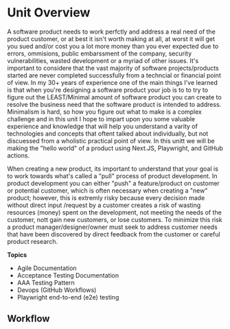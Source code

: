 # Unit Overview

A software product needs to work perfctly and address a real need of the product customer,  or at best it isn't worth making at all, at worst it will get you sued and/or cost you a lot more money than you ever expected due to errors, ommisions, public embarssment of the company, security vulnerabilities, wasted development or a myriad of other issues.  It's important to considere that the vast majority of software projects/products started are never completed successfully from a techncial or financial point of view.   In my 30+ years of experience one of the main things I've learned is that when you're designing a software product your job is to to try to figure out the LEAST/Minimal amount of software product you can create to resolve the business need that the software product is intended to address.  Minimalism is hard, so how you figure out what to make is a complex challenge and in this unit I hope to impart upon you some valuable experience and knowledge that will help you understand a varity of technologies and concepts that oftent talked about individually, but not discuessed from a wholistic practical point of view.  In this unitt we will be making the "hello world" of a product using Next.JS, Playwright, and GitHub actions.

When creating a new product, its important to understand that your goal is to work towards what's called a "pull" process of product development.  In product development you can either "push" a feature/product on customer or potential customer, which is often necessary when creating a "new" product; however, this is extremly risky because every decision made without direct input /request by a customer creates a risk of wasting resources (money) spent on the development, not meeting the needs of the customer, nott gain new customers, or lose customers.  To minimize this risk a product manager/designer/owner must seek to address customer needs that have been discovered by direct feedback from the customer or careful product research.  

**Topics**
- Agile Documentation
- Acceptance Testing Documentation
- AAA Testing Pattern
- Devops (GitHub Workflows)
- Playwright end-to-end (e2e) testing

## Workflow 


